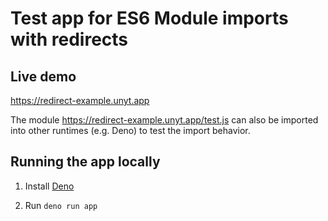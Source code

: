# Test app for ES6 Module imports with redirects

## Live demo
https://redirect-example.unyt.app

The module https://redirect-example.unyt.app/test.js can also be imported into other runtimes (e.g. Deno) to test the import behavior.

## Running the app locally

1. Install [Deno](https://docs.deno.com/runtime/manual/getting_started/installation/)

2. Run `deno run app`